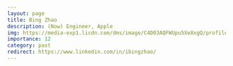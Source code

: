 ```yaml
---
layout: page
title: Bing Zhao
description: (Now) Engineer, Apple
img: https://media-exp1.licdn.com/dms/image/C4D03AQFWUpu5Xe8xgQ/profile-displayphoto-shrink_200_200/0/1515620582669?e=1641427200&v=beta&t=Gpu5u9tJOlcrumkXpD47VaZDIY5oFUDnBieeyBwN2_E
importance: 12
category: past
redirect: https://www.linkedin.com/in/ibingzhao/
---
```

